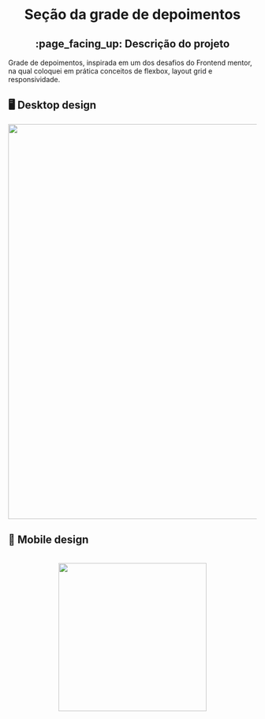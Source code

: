 <h1 align="center">Seção da grade de depoimentos</h1>
<h2 align="center">:page_facing_up: Descrição do projeto</h2>
Grade de depoimentos, inspirada em um dos desafios do Frontend mentor, na qual coloquei em prática conceitos de flexbox, layout grid e responsividade.
<br>

## :desktop_computer: Desktop design
<div align="center">
<img src="https://user-images.githubusercontent.com/80974593/192183397-482496d0-40fe-4240-ba67-32fa9fa5f4e7.png" width="800">
</div>

## :iphone: Mobile design
<br>
<div align="center">
<img src="https://user-images.githubusercontent.com/80974593/192184007-d8c927ac-7b9f-4a41-a034-06e5346bf913.png" width="300">
</div>
